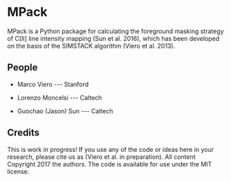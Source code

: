 # MPack

MPack is a Python package for calculating the foreground masking strategy of C[II] line intensity mapping (Sun et al. 2016), which has been developed on the basis of the SIMSTACK algorithm (Viero et al. 2013). 

## People
- Marco Viero --- Stanford 

- Lorenzo Moncelsi --- Caltech

- Guochao (Jason) Sun --- Caltech

## Credits
This is work in progress! If you use any of the code or ideas here in your research, please cite us as (Viero et al. in preparation).
All content Copyright 2017 the authors. The code is available for use under the MIT license.

